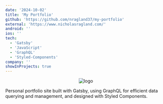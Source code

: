 ```yaml
---
date: '2024-10-02'
title: 'My Portfolio'
github: 'https://github.com/nragland37/my-portfolio'
external: 'https://www.nicholasragland.com/'
android: ''
ios: ''
tech:
  - 'Gatsby'
  - 'JavaScript'
  - 'GraphQL'
  - 'Styled-Components'
company: ''
showInProjects: true
---
```


<p align="center">
  <img src="./assets/folio-logo.gif" alt="logo" /> 
</p>

Personal portfolio site built with Gatsby, using GraphQL for efficient data querying and management, and designed with Styled Components.
